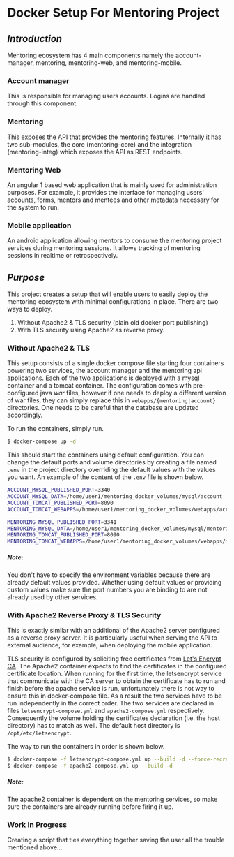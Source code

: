 # __Docker Setup For Mentoring Project__

## _Introduction_
Mentoring ecosystem has 4 main components namely the account-manager, mentoring, mentoring-web, and mentoring-mobile.

### Account manager
This is responsible for managing users accounts. Logins are handled through this component.

### Mentoring
This exposes the API that provides the mentoring features. Internally it has two sub-modules, the core (mentoring-core) and the integration (mentoring-integ) which exposes the API as REST endpoints.

### Mentoring Web
An angular 1 based web application that is mainly used for administration purposes. For example, it provides the interface for managing users' accounts, forms, mentors and mentees and other metadata necessary for the system to run.

### Mobile application
An android application allowing mentors to consume the mentoring project services during mentoring sessions. It allows tracking of mentoring sessions in realtime or retrospectively.

## _Purpose_
This project creates a setup that will enable users to easily deploy the mentoring ecosystem with minimal configurations in place. There are two ways to deploy.

1. Without Apache2 & TLS security (plain old docker port publishing)
2. With TLS security using Apache2 as reverse proxy.

### Without Apache2 & TLS
This setup consists of a single docker compose file starting four containers powering two services, the account manager and the mentoring api applications. Each of the two applications is deployed with a mysql container and a tomcat container. The configuration comes with pre-configured java _war_ files, however if one needs to deploy a different version of war files, they can simply replace this in `webapps/{mentoring|account}` directories. One needs to be careful that the database are updated
accordingly.

To run the containers, simply run.
```bash
$ docker-compose up -d
```

This should start the containers using default configuration. You can change the default ports and volume directories by creating a file named `.env` in the project directory overriding the default values with the values you want. An example of the content of the `.env` file is shown below.
```bash
ACCOUNT_MYSQL_PUBLISHED_PORT=3340
ACCOUNT_MYSQL_DATA=/home/user1/mentoring_docker_volumes/mysql/account
ACCOUNT_TOMCAT_PUBLISHED_PORT=8090
ACCOUNT_TOMCAT_WEBAPPS=/home/user1/mentoring_docker_volumes/webapps/account

MENTORING_MYSQL_PUBLISHED_PORT=3341
MENTORING_MYSQL_DATA=/home/user1/mentoring_docker_volumes/mysql/mentoring
MENTORING_TOMCAT_PUBLISHED_PORT=8090
MENTORING_TOMCAT_WEBAPPS=/home/user1/mentoring_docker_volumes/webapps/mentoring
```
##### __Note:__
You don't have to specify the environment variables because there are already default values provided. Whether using default values or providing custom values make sure the port numbers you are binding to are not already used by other services.

### With Apache2 Reverse Proxy & TLS Security
This is exactly similar with an additional of the Apache2 server configured as a reverse proxy server. It is particularly useful when serving the API to external audience, for example, when deploying the mobile application.

TLS security is configured by soliciting free certificates from [Let's Encrypt CA](https://letsencrypt.org). The Apache2 container expects to find the certificates in the configured certificate location. When running for the first time, the letsencrypt service that communicate with the CA server to obtain the certificate has to run and finish before the apache service is run, unfortunately there is not way to ensure this in docker-compose file. As a result the two services have to be run independently in the correct order. The two services are declared in files `letsencrypt-compose.yml` and `apache2-compose.yml` respectively. Consequently the volume holding the certificates declaration (i.e. the host directory) has to match as well. The default host directory is `/opt/etc/letsencrypt`.

The way to run the containers in order is shown below.
```bash
$ docker-compose -f letsencrypt-compose.yml up --build -d --force-recreate
$ docker-compose -f apache2-compose.yml up --build -d
```
##### __Note:__
The apache2 container is dependent on the mentoring services, so make sure the containers are already running before firing it up.

### Work In Progress
Creating a script that ties everything together saving the user all the trouble mentioned above...
